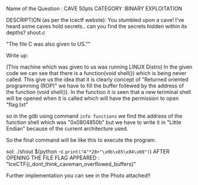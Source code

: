 Name of the Question : CAVE 50pts
CATEGORY :BINARY EXPLOITATION

DESCRIPTION (as per the Icectf webste):
You stumbled upon a cave! I've heard some caves hold secrets.. can you find the secrets hidden within its depths?
shout.c

"The file C was also given to US.""

Write up:

(This machine which was given to us was running LINUX Distro)
In the given code we can see that there is a function(void shell()) which is being never called.
This give us the idea that it is clearly concept of "Returned oriented programming (ROP)" we have to fill the buffer follewed by the address of the function (void shell()).
In the function it is seen that a new teriminal shell will be opened when it is called which will have the permission to open  "flag.txt"

so in the gdb using command `info functions`  we find the address of the function shell which was "0x0804850b"
but we have to write it in "Little Endian" because of the current architecture used.

So the final command will be like this to execute the program.

sol: ./shout $(python -c `print("A"*28+"\x0b\x85\x04\x08")`)
AFTER OPENING THE FILE FLAG APPEARED : "IceCTF{i_dont_think_caveman_overflowed_buffers}"

Further implementation you can see in the Photo attached!!

